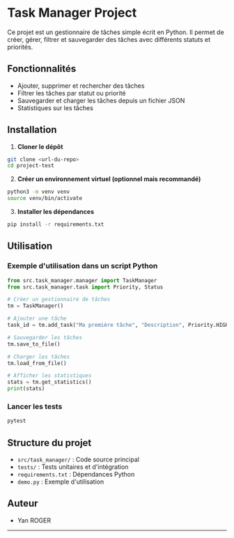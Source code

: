 # Task Manager Project

Ce projet est un gestionnaire de tâches simple écrit en Python. Il permet de créer, gérer, filtrer et sauvegarder des tâches avec différents statuts et priorités.

## Fonctionnalités
- Ajouter, supprimer et rechercher des tâches
- Filtrer les tâches par statut ou priorité
- Sauvegarder et charger les tâches depuis un fichier JSON
- Statistiques sur les tâches

## Installation

1. **Cloner le dépôt**

```bash
git clone <url-du-repo>
cd project-test
```

2. **Créer un environnement virtuel (optionnel mais recommandé)**

```bash
python3 -m venv venv
source venv/bin/activate
```

3. **Installer les dépendances**

```bash
pip install -r requirements.txt
```

## Utilisation

### Exemple d'utilisation dans un script Python

```python
from src.task_manager.manager import TaskManager
from src.task_manager.task import Priority, Status

# Créer un gestionnaire de tâches
tm = TaskManager()

# Ajouter une tâche
task_id = tm.add_task("Ma première tâche", "Description", Priority.HIGH, Status.TODO)

# Sauvegarder les tâches
tm.save_to_file()

# Charger les tâches
tm.load_from_file()

# Afficher les statistiques
stats = tm.get_statistics()
print(stats)
```

### Lancer les tests

```bash
pytest
```

## Structure du projet

- `src/task_manager/` : Code source principal
- `tests/` : Tests unitaires et d'intégration
- `requirements.txt` : Dépendances Python
- `demo.py` : Exemple d'utilisation

## Auteur
- Yan ROGER

---